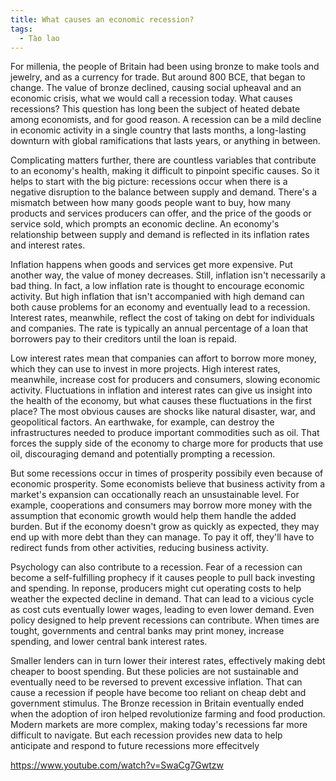 ```yaml
---
title: What causes an economic recession?
tags:
  - Tào lao
---
```


For millenia, the people of Britain had been using bronze to make tools and jewelry, and as a currency for trade. But around 800 BCE, that began to change. The value of bronze declined, causing social upheaval and an economic crisis, what we would call a recession today. What causes recessions? This question has long been the subject of heated debate among economists, and for good reason. A recession can be a mild decline in economic activity in a single country that lasts months, a long-lasting downturn with global ramifications that lasts years, or anything in between.

Complicating matters further, there are countless variables that contribute to an economy's health, making it difficult to pinpoint specific causes. So it helps to start with the big picture: recessions occur when there is a negative disruption to the balance between supply and demand. There's a mismatch between how many goods people want to buy, how many products and services producers can offer, and the price of the goods or service sold, which prompts an economic decline. An economy's relationship between supply and demand is reflected in its inflation rates and interest rates.

Inflation happens when goods and services get more expensive. Put another way, the value of money decreases. Still, inflation isn't necessarily a bad thing. In fact, a low inflation rate is thought to encourage economic activity. But high inflation that isn't accompanied with high demand can both cause problems for an economy and eventually lead to a recession. Interest rates, meanwhile, reflect the cost of taking on debt for individuals and companies. The rate is typically an annual percentage of a loan that borrowers pay to their creditors until the loan is repaid.

Low interest rates mean that companies can affort to borrow more money, which they can use to invest in more projects. High interest rates, meanwhile, increase cost for producers and consumers, slowing economic activity. Fluctuations in inflation and interest rates can give us insight into the health of the economy, but what causes these fluctuations in the first place? The most obvious causes are shocks like natural disaster, war, and geopolitical factors. An earthwake, for example, can destroy the infrastructures needed to produce important commodities such as oil. That forces the supply side of the economy to charge more for products that use oil, discouraging demand and potentially prompting a recession.

But some recessions occur in times of prosperity possibily even because of economic prosperity. Some economists believe that business activity from a market's expansion can occationally reach an unsustainable level. For example, cooperations and consumers may borrow more money with the assumption that economic growth would help them handle the added burden. But if the economy doesn't grow as quickly as expected, they may end up with more debt than they can manage. To pay it off, they'll have to redirect funds from other activities, reducing business activity.

Psychology can also contribute to a recession. Fear of a recession can become a self-fulfilling prophecy if it causes people to pull back investing and spending. In reponse, producers might cut operating costs to help weather the expected decline in demand. That can lead to a vicious cycle as cost cuts eventually lower wages, leading to even lower demand. Even policy designed to help prevent recessions can contribute. When times are tought, governments and central banks may print money, increase spending, and lower central bank interest rates.

Smaller lenders can in turn lower their interest rates, effectively making debt cheaper to boost spending. But these policies are not sustainable and eventually need to be reversed to prevent excessive inflation. That can cause a recession if people have become too reliant on cheap debt and government stimulus. The Bronze recession in Britain eventually ended when the adoption of iron helped revolutionize farming and food production. Modern markets are more complex, making today's recessions far more difficult to navigate. But each recession provides new data to help anticipate and respond to future recessions more effecitvely

https://www.youtube.com/watch?v=SwaCg7Gwtzw
